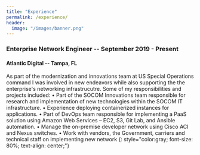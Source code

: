 ```yaml
---
title: "Experience"
permalink: /experience/
header:
  image: "/images/banner.png"
---
```


### Enterprise Network Engineer -- September 2019 - Present
#### Atlantic Digital -- Tampa, FL 
As part of the modernization and innovations team at US Special Operations command I was involved in new endeavors while also supporting the the enterprise's networking infrastrucutre.
Some of my responsibilities and projects included:
•	Part of the SOCOM Innovations team responsible for research and implementation of new technologies within the SOCOM IT infrastructure. 
•	Experience deploying containerized instances for applications.
•	Part of DevOps team responsible for implementing a PaaS solution using Amazon Web Services – EC2, S3, Git Lab, and Ansible automation.
•	Manage the on-premise developer network using Cisco ACI and Nexus switches. 
•	Work with vendors, the Government, carriers and technical staff on implementing new network 
{: style="color:gray; font-size: 80%; text-align: center;"}